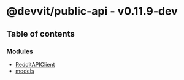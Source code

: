 # @devvit/public-api - v0.11.9-dev

## Table of contents

### Modules

- [RedditAPIClient](modules/RedditAPIClient.md)
- [models](modules/models.md)
